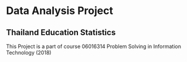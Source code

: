 # Data Analysis Project
## Thailand Education Statistics
This Project is a part of course 06016314 Problem Solving in Information Technology (2018)
